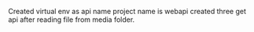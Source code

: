 Created virtual env as api name
project name is webapi
created three get api after reading file from media folder.
